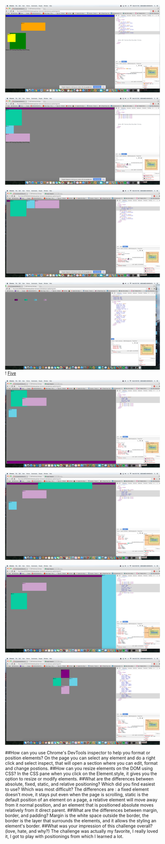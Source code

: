 ![One](imgs/ex1.png)

![Two](imgs/ex2.png)

![Three](imgs/ex3.png)

![Four](imgs/ex4.png)
!
[Five](imgs/ex5.png)

![Six](imgs/ex6.png)

![Seven](imgs/ex7.png)

![Eight](imgs/ex8.png)

![Nine](imgs/ex9.png)

##How can you use Chrome's DevTools inspector to help you format or position elements?
On the page you can select any element and do a right click and select inspect, that will open a section where you can edit, format and change postions.
##How can you resize elements on the DOM using CSS?
In the CSS pane when you click on the Element.style, it gives you the option to resize or modify elements.
##What are the differences between absolute, fixed, static, and relative positioning? Which did you find easiest to use? Which was most difficult?
The differences are : a fixed element doesn't move, it stays put even when the page is scrolling, static is the default position of an element on a page, a relative element will move away from it normal position, and an element that is positioned absolute moves relatively from it direct parent.
##What are the differences between margin, border, and padding?
Margin is the white space outside the border, the border is the layer that surrounds the elements, and it allows the styling an element's border.
##What was your impression of this challenge overall? (love, hate, and why?)
The challenge was actually my favorite, I really loved it, I got to play with positionings from which I learned a lot.